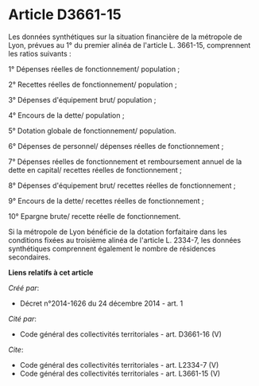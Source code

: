 # Article D3661-15

Les données synthétiques sur la situation financière de la métropole de Lyon, prévues au 1° du premier alinéa de l'article L.
3661-15, comprennent les ratios suivants : 

1° Dépenses réelles de fonctionnement/ population ; 

2° Recettes réelles de fonctionnement/ population ; 

3° Dépenses d'équipement brut/ population ; 

4° Encours de la dette/ population ; 

5° Dotation globale de fonctionnement/ population. 

6° Dépenses de personnel/ dépenses réelles de fonctionnement ; 

7° Dépenses réelles de fonctionnement et remboursement annuel de la dette en capital/ recettes réelles de fonctionnement ; 

8° Dépenses d'équipement brut/ recettes réelles de fonctionnement ; 

9° Encours de la dette/ recettes réelles de fonctionnement ; 

10° Epargne brute/ recette réelle de fonctionnement. 

Si la métropole de Lyon bénéficie de la dotation forfaitaire dans les conditions fixées au troisième alinéa de l'article L.
2334-7, les données synthétiques comprennent également le nombre de résidences secondaires.

**Liens relatifs à cet article**

_Créé par_:

  - Décret n°2014-1626 du 24 décembre 2014 - art. 1

_Cité par_:

  - Code général des collectivités territoriales - art. D3661-16 (V)

_Cite_:

  - Code général des collectivités territoriales - art. L2334-7 (V)
  - Code général des collectivités territoriales - art. L3661-15 (V)
